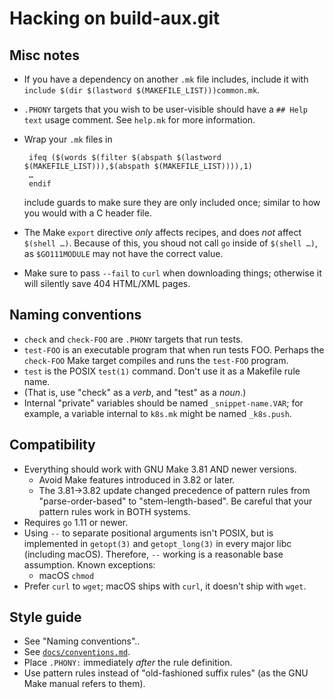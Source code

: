# Hacking on build-aux.git

## Misc notes

 - If you have a dependency on another `.mk` file includes, include it
   with `include $(dir $(lastword $(MAKEFILE_LIST)))common.mk`.
 - `.PHONY` targets that you wish to be user-visible should have a `##
   Help text` usage comment.  See `help.mk` for more information.
 - Wrap your `.mk` files in

		ifeq ($(words $(filter $(abspath $(lastword $(MAKEFILE_LIST))),$(abspath $(MAKEFILE_LIST)))),1)
		…
		endif

   include guards to make sure they are only included once; similar to
   how you would with a C header file.
 - The Make `export` directive *only* affects recipes, and does *not*
   affect `$(shell …)`.  Because of this, you shoud not call `go`
   inside of `$(shell …)`, as `$GO111MODULE` may not have the correct
   value.
 - Make sure to pass `--fail` to `curl` when downloading things;
   otherwise it will silently save 404 HTML/XML pages.

## Naming conventions

 - `check` and `check-FOO` are `.PHONY` targets that run tests.
 - `test-FOO` is an executable program that when run tests FOO.
   Perhaps the `check-FOO` Make target compiles and runs the
   `test-FOO` program.
 - `test` is the POSIX `test(1)` command.  Don't use it as a Makefile
   rule name.
 - (That is, use "check" as a *verb*, and "test" as a *noun*.)
 - Internal "private" variables should be named `_snippet-name.VAR`;
   for example, a variable internal to `k8s.mk` might be named
   `_k8s.push`.

## Compatibility

 - Everything should work with GNU Make 3.81 AND newer versions.
   * Avoid Make features introduced in 3.82 or later.
   * The 3.81→3.82 update changed precedence of pattern rules from
     "parse-order-based" to "stem-length-based".  Be careful that your
     pattern rules work in BOTH systems.
 - Requires `go` 1.11 or newer.
 - Using `--` to separate positional arguments isn't POSIX, but is
   implemented in `getopt(3)` and `getopt_long(3)` in every major libc
   (including macOS).  Therefore, `--` working is a reasonable base
   assumption.  Known exceptions:
    * macOS `chmod`
 - Prefer `curl` to `wget`; macOS ships with `curl`, it doesn't ship
   with `wget`.

## Style guide

 - See "Naming conventions"..
 - See [`docs/conventions.md`](./docs/conventions.md).
 - Place `.PHONY:` immediately *after* the rule definition.
 - Use pattern rules instead of "old-fashioned suffix rules" (as the
   GNU Make manual refers to them).
